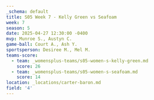 ```yaml
---
_schema: default
title: S05 Week 7 - Kelly Green vs Seafoam
week: 7
season: 5
date: 2025-04-27 12:30:00 -0400
mvp: Munroe S., Austyn C.
game-ball: Court A., Ash Y.
sportsperson: Desiree M., Mel M.
teams-score:
  - team: _womensplus-teams/s05-women-s-kelly-green.md
    score: 26
  - team: _womensplus-teams/s05-women-s-seafoam.md
    score: 14
location: _locations/carter-baron.md
field: '4'
---
```

